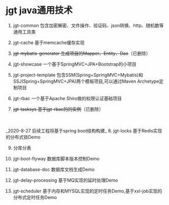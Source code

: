 jgt java通用技术
==============
1. jgt-common 包含加密解密、文件操作、验证码、json转换、http、随机数等通用工具类

2. jgt-cache 基于memcache缓存实现

3. ~~jgt-mybatis-generator 生成项目的Mapper、Entity、Dao~~（已删除）

4. jgt-showcase 一个基于SpringMVC+JPA+Bootstrap的小项目

5. jgt-project-template 包含SSM(Spring+SpringMVC+Mybatis)和SSJ(Spring+SpringMVC+JPA)两个模板项目,可以通过Maven Archetype定制项目

6. jgt-rbac 一个基于Apache Shiro做的权限认证基础项目

7. ~~jgt-tasksys 基于jgt-rbac的的实例~~（已删除）
<br/>
<br/>
_2020-8-27 后续工程将基于spring boot结构构建_
8. jgt-locks 基于Redis实现的分布式锁Demo

9. 分库分表

10. jgt-boot-flyway  数据库脚本版本控制Demo   

11. jgt-database-doc  数据库文档生成Demo

12. jgt-delay-processing  基于MQ实现的延时处理Demo

13. jgt-scheduler 基于内存和MYSQL实现的定时任务Demo,基于xxl-job实现的分布式定时任务Demo